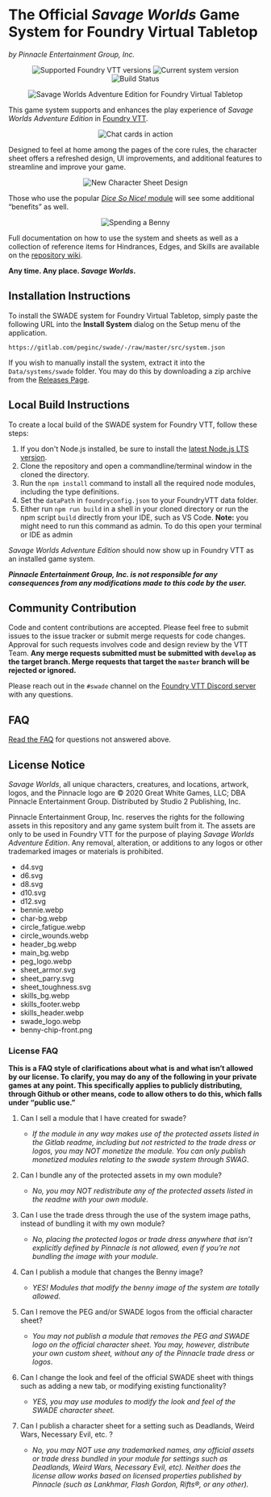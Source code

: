 # The Official _Savage Worlds_ Game System for Foundry Virtual Tabletop

_by Pinnacle Entertainment Group, Inc._

<div align="center">

![Supported Foundry VTT versions](https://img.shields.io/endpoint?url=https://foundryshields.com/version?url=https%3A%2F%2Fgitlab.com%2Fpeginc%2Fswade%2F-%2Fraw%2Fdevelop%2Fsrc%2Fsystem.json)
![Current system version](https://img.shields.io/badge/dynamic/json?url=https://gitlab.com/peginc/swade/-/raw/master/src/system.json&label=version&query=version&color=success)
![Build Status](https://img.shields.io/gitlab/pipeline-status/peginc/swade?branch=master)

![Savage Worlds Adventure Edition for Foundry Virtual Tabletop](https://gitlab.com/peginc/swade/-/raw/master/images/logos/SWADE_FVTT.png)

</div>

This game system supports and enhances the play experience of _Savage Worlds Adventure Edition_ in [Foundry VTT](https://foundryvtt.com/).

<div align="center">

![Chat cards in action](https://gitlab.com/peginc/swade/-/raw/master/images/chat-cards.gif)

</div>

Designed to feel at home among the pages of the core rules, the character sheet offers a refreshed design, UI improvements, and additional features to streamline and improve your game.

<div align="center">

![New Character Sheet Design](https://gitlab.com/peginc/swade/-/raw/master/images/new-sheet-design.gif)

</div>

Those who use the popular [_Dice So Nice!_ module](https://foundryvtt.com/packages/dice-so-nice/) will see some additional “benefits” as well.

<div align="center">

![Spending a Benny](https://gitlab.com/peginc/swade/-/raw/master/images/benny.gif)

</div>

Full documentation on how to use the system and sheets as well as a collection of reference items for Hindrances, Edges, and Skills are available on the [repository wiki](https://gitlab.com/peginc/swade/-/wikis).

**Any time. Any place. _Savage Worlds_.**

## Installation Instructions

To install the SWADE system for Foundry Virtual Tabletop, simply paste the following URL into the **Install System** dialog on the Setup menu of the application.

```
https://gitlab.com/peginc/swade/-/raw/master/src/system.json
```

If you wish to manually install the system, extract it into the `Data/systems/swade` folder. You may do this by downloading a zip archive from the [Releases Page](https://gitlab.com/peginc/swade/-/releases).

## Local Build Instructions

To create a local build of the SWADE system for Foundry VTT, follow these steps:

1. If you don't Node.js installed, be sure to install the [latest Node.js LTS version](https://nodejs.org/).
1. Clone the repository and open a commandline/terminal window in the cloned the directory.
1. Run the `npm install` command to install all the required node modules, including the type definitions.
1. Set the `dataPath` in `foundryconfig.json` to your FoundryVTT data folder.
1. Either run `npm run build` in a shell in your cloned directory or run the npm script `build` directly from your IDE, such as VS Code. **Note:** you might need to run this command as admin. To do this open your terminal or IDE as admin

_Savage Worlds Adventure Edition_ should now show up in Foundry VTT as an installed game system.

**_Pinnacle Entertainment Group, Inc. is not responsible for any consequences from any modifications made to this code by the user._**

## Community Contribution

Code and content contributions are accepted. Please feel free to submit issues to the issue tracker or submit merge requests for code changes. Approval for such requests involves code and design review by the VTT Team. **Any merge requests submitted must be submitted with `develop` as the target branch. Merge requests that target the `master` branch will be rejected or ignored.**

Please reach out in the `#swade` channel on the [Foundry VTT Discord server](https://discord.gg/foundryvtt) with any questions.

## FAQ

[Read the FAQ](/FAQ.md) for questions not answered above.

## License Notice

_Savage Worlds_, all unique characters, creatures, and locations, artwork, logos, and the Pinnacle logo are © 2020 Great White Games, LLC; DBA Pinnacle Entertainment Group. Distributed by Studio 2 Publishing, Inc.

Pinnacle Entertainment Group, Inc. reserves the rights for the following assets in this repository and any game system built from it. The assets are only to be used in Foundry VTT for the purpose of playing _Savage Worlds Adventure Edition_. Any removal, alteration, or additions to any logos or other trademarked images or materials is prohibited.

- d4.svg
- d6.svg
- d8.svg
- d10.svg
- d12.svg
- bennie.webp
- char-bg.webp
- circle_fatigue.webp
- circle_wounds.webp
- header_bg.webp
- main_bg.webp
- peg_logo.webp
- sheet_armor.svg
- sheet_parry.svg
- sheet_toughness.svg
- skills_bg.webp
- skills_footer.webp
- skills_header.webp
- swade_logo.webp
- benny-chip-front.png

### License FAQ

**This is a FAQ style of clarifications about what is and what isn’t allowed by our license. To clarify, you may do any of the following in your private games at any point. This specifically applies to publicly distributing, through Github or other means, code to allow others to do this, which falls under “public use.”**

1. Can I sell a module that I have created for swade?

   - _If the module in any way makes use of the protected assets listed in the Gitlab readme, including but not restricted to the trade dress or logos, you may NOT monetize the module. You can only publish monetized modules relating to the swade system through SWAG_.

2. Can I bundle any of the protected assets in my own module?

   - _No, you may NOT redistribute any of the protected assets listed in the readme with your own module_.

3. Can I use the trade dress through the use of the system image paths, instead of bundling it with my own module?

   - _No, placing the protected logos or trade dress anywhere that isn’t explicitly defined by Pinnacle is not allowed, even if you’re not bundling the image with your module_.

4. Can I publish a module that changes the Benny image?

   - _YES! Modules that modify the benny image of the system are totally allowed_.

5. Can I remove the PEG and/or SWADE logos from the official character sheet?

   - _You may not publish a module that removes the PEG and SWADE logo on the official character sheet. You may, however, distribute your own custom sheet, without any of the Pinnacle trade dress or logos_.

6. Can I change the look and feel of the official SWADE sheet with things such as adding a new tab, or modifying existing functionality?

   - _YES, you may use modules to modify the look and feel of the SWADE character sheet._

7. Can I publish a character sheet for a setting such as Deadlands, Weird Wars, Necessary Evil, etc. ?
   - _No, you may NOT use any trademarked names, any official assets or trade dress bundled in your module for settings such as Deadlands, Weird Wars, Necessary Evil, etc). Neither does the license allow works based on licensed properties published by Pinnacle (such as Lankhmar, Flash Gordon, Rifts®, or any other)._
